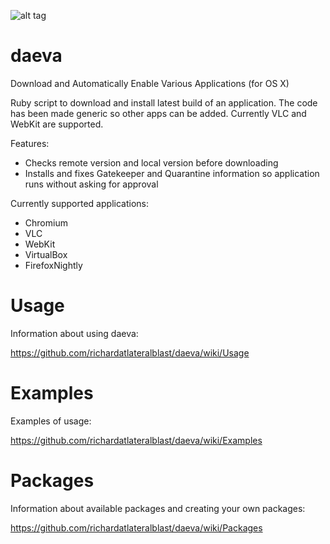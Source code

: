 ![alt tag](https://raw.githubusercontent.com/richardatlateralblast/daeva/master/Daevas.jpg)

daeva
=====

Download and Automatically Enable Various Applications (for OS X)

Ruby script to download and install latest build of an application.
The code has been made generic so other apps can be added.
Currently VLC and WebKit are supported.

Features:

- Checks remote version and local version before downloading
- Installs and fixes Gatekeeper and Quarantine information so application runs without asking for approval

Currently supported applications:

- Chromium
- VLC
- WebKit
- VirtualBox
- FirefoxNightly

Usage
=====

Information about using daeva:

https://github.com/richardatlateralblast/daeva/wiki/Usage

Examples
========

Examples of usage:

https://github.com/richardatlateralblast/daeva/wiki/Examples

Packages
========

Information about available packages and creating your own packages:

https://github.com/richardatlateralblast/daeva/wiki/Packages


